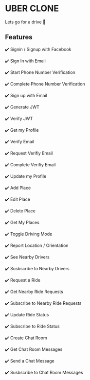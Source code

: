 # UBER CLONE
Lets go for a drive 🚗

## Features


✔️  Signin / Signup with Facebook

✔️  Sign In with Email

✔️  Start Phone Number Verification

✔️  Complete Phone Number Verification

✔️ Sign up with Email

✔️ Generate JWT

✔️ Verify JWT

✔️ Get my Profile

✔️ Verify Email

✔️ Request Verifiy Email

✔️ Complete Verifiy Email

✔️ Update my Profile

✔️ Add Place

✔️ Edit Place

✔️ Delete Place

✔️ Get My Places

✔️ Toggle Driving Mode

✔️ Report Location / Orientation

✔️ See Nearby Drivers

✔️ Susbscribe to Nearby Drivers

✔️ Request a Ride

✔️ Get Nearby Ride Requests

✔️ Subscribe to Nearby Ride Requests

✔️ Update Ride Status

✔️ Subscribe to Ride Status

✔️ Create Chat Room

✔️ Get Chat Room Messages

✔️ Send a Chat Message

✔️ Susbscribe to Chat Room Messages
